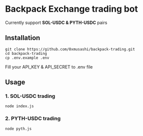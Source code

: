# Backpack Exchange trading bot

Currently support <b>SOL-USDC & PYTH-USDC</b> pairs

## Installation

```shell
git clone https://github.com/0xmusashi/backpack-trading.git
cd backpack-trading
cp .env.example .env
```

Fill your API_KEY & API_SECRET to .env file


## Usage

### 1. SOL-USDC trading
```shell
node index.js
```

### 2. PYTH-USDC trading
```shell
node pyth.js
```